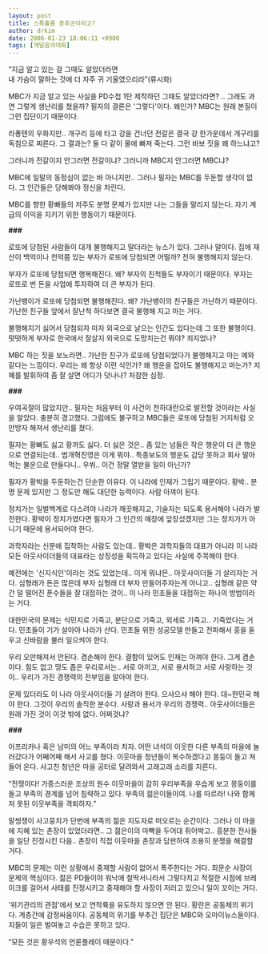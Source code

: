 ```yaml
---
layout: post
title: 스톡홀름 증후군이라고?
author: drkim
date: 2006-01-23 18:06:11 +0900
tags: [깨달음의대화]
---
```

  
“지금 알고 있는 걸 그때도 알았더라면  
내 가슴이 말하는 것에 더 자주 귀 기울였으리라”(류시화)

  


MBC가 지금 알고 있는 사실을 PD수첩 1탄 제작하던 그때도 알았더라면? .. 그래도 과연 그렇게 생난리를 쳤을까? 필자의 결론은 '그렇다'이다. 왜인가? MBC는 원래 본질이 그런 집단이기 때문이다. 

라퐁텐의 우화지만.. 개구리 등에 타고 강을 건너던 전갈은 결국 강 한가운데서 개구리를 독침으로 찌른다. 그 결과는? 둘 다 같이 물에 빠져 죽는다. 그런 바보 짓을 왜 하느냐고? 

그러니까 전갈이지 안그러면 전갈이냐? 그러니까 MBC지 안그러면 MBC냐? 

MBC에 일말의 동정심이 없는 바 아니지만.. 그러나 필자는 MBC를 두둔할 생각이 없다. 그 인간들은 당해봐야 정신을 차린다. 

MBC를 향한 황빠들의 저주도 분명 문제가 있지만 나는 그들을 말리지 않는다. 자기 계급의 이익을 지키기 위한 행동이기 때문이다.   
  


**###**

로또에 당첨된 사람들이 대개 불행해지고 말더라는 뉴스가 있다. 그러나 말이다. 집에 재산이 백억이나 천억쯤 있는 부자가 로또에 당첨되면 어떨까? 전혀 불행해지지 않는다. 

부자가 로또에 당첨되면 행복해진다. 왜? 부자의 친척들도 부자이기 때문이다. 부자는 로또로 번 돈을 사업에 투자하여 더 큰 부자가 된다. 

가난뱅이가 로또에 당첨되면 불행해진다. 왜? 가난뱅이의 친구들은 가난하기 때문이다. 가난한 친구들 앞에서 잘난척 하다보면 결국 불행해 지고 마는 거다. 

불행해지기 싫어서 당첨되자 마자 외국으로 날으는 인간도 있다는데 그 또한 불행이다. 떳떳하게 부자로 한국에서 잘살지 외국으로 도망치는건 뭐야? 죄지었나?

MBC 하는 짓을 보노라면.. 가난한 친구가 로또에 당첨되었다가 불행해지고 마는 예와 같다는 느낌이다. 우리는 왜 항상 이런 식인가? 왜 행운을 잡아도 불행해지고 마는가? 지혜를 발휘하여 좀 잘 살면 어디가 덧나나? 처참한 심정.



**###**

우여곡절이 많았지만.. 필자는 처음부터 이 사건이 천하대란으로 발전할 것이라는 사실을 알았다. 충분히 경고했다. 그럼에도 불구하고 MBC들은 로또에 당첨된 거지처럼 오만방자 해져서 생난리를 쳤다. 

필자는 황빠도 싫고 황까도 싫다. 더 싫은 것은.. 좀 있는 넘들은 작은 행운이 더 큰 행운으로 연결되는데.. 범개혁진영은 이게 뭐야.. 특종보도의 행운도 감당 못하고 회사 말아먹는 불운으로 만들다니.. 우쒸.. 이건 정말 열받을 일이 아닌가?

필자가 황박을 두둔하는건 단순한 이유다. 이 나라에 인재가 그립기 때문이다. 황박.. 분명 문제 있지만 그 정도만 해도 대단한 능력이다. 사람 아껴야 된다. 

정치가는 일벌백계로 다스려야 나라가 깨끗해지고, 기술자는 되도록 용서해야 나라가 발전한다. 황박이 정치가였다면 필자가 그 인간의 매장에 앞장섰겠지만 그는 정치가가 아니기 때문에 용서되어야 한다. 

과학자라는 신분에 집착하는 사람도 있는데.. 황박은 과학자들의 대표가 아니라 이 나라 모든 아웃사이더들의 대표라는 상징성을 획득하고 있다는 사실에 주목해야 한다. 

예전에는 '신지식인'이라는 것도 있었는데.. 이게 뭐냐믄.. 아웃사이더들 기 살리자는 거다. 심형래가 돈은 많은데 부자 심형래 더 부자 만들어주자는게 아니고.. 심형래 같은 약간 덜 떨어진 푼수들을 잘 대접하는 것이.. 이 나라 민초들을 대접하는 하나의 방법이라는 거다.

대한민국의 문제는 식민지로 기죽고, 분단으로 기죽고, 외세로 기죽고.. 기죽었다는 거다. 민초들이 기가 살아야 나라가 산다. 민초들 위한 성공모델 만들고 전파해서 흥을 돋우고 신바람을 불러 일으켜야 한다. 

우리 오만해져서 안된다. 겸손해야 한다. 결함이 있어도 인재는 아껴야 한다. 그게 겸손이다. 힘도 없고 땅도 좁은 우리로서는.. 서로 아끼고, 서로 용서하고 서로 사랑하는 것이.. 우리가 가진 경쟁력의 전부임을 알아야 한다. 

문제 있더라도 이 나라 아웃사이더들 기 살려야 한다. 으샤으샤 해야 한다. 대~한민국 해야 한다. 그것이 우리의 솔직한 분수다. 사랑과 용서가 우리의 경쟁력.. 아웃사이더들은 원래 가진 것이 이것 밖에 없다. 어쩌것냐?



**###**

아프리카나 혹은 남미의 어느 부족이라 치자. 어떤 녀석이 이웃한 다른 부족의 마을에 놀러갔다가 어째어째 해서 사고를 쳤다. 이웃마을 청년들이 복수하겠다고 몽둥이 들고 쳐들어 온다. 사고친 청년은 마을 공터로 달려와서 고래고래 소리를 지른다. 

“전쟁이다! 가증스러운 조상의 원수 이웃마을이 감히 우리부족을 우습게 보고 몽둥이를 들고 부족의 경계를 넘어 침략하고 있다. 부족의 젊은이들이여. 나를 따르라! 나와 함께 저 못된 이웃부족을 격퇴하자.”

말썽쟁이 사고뭉치가 단번에 부족의 젊은 지도자로 떠오르는 순간이다. 그러나 이 마을에 지혜 있는 촌장이 있었더라면.. 그 젊은이의 마빡을 두어대 쥐어박고.. 흥분한 전사들을 일단 진정시킨 다음.. 촌장이 직접 이웃마을 촌장과 담판하여 조용히 분쟁을 해결할 거다. 

MBC의 문제는 이런 상황에서 중재할 사람이 없어서 폭주한다는 거다. 최문순 사장이 문제의 핵심이다. 젊은 PD들이야 워낙에 철딱서니라서 그렇다치고 적절한 시점에 브레이크를 걸어서 사태를 진정시키고 중재해야 할 사장이 저러고 있으니 일이 꼬이는 거다. 

'위기관리의 관점'에서 보고 연착륙을 유도하지 않으면 안 된다. 황란은 공동체의 위기다. 계층간에 감정싸움이다. 공동체의 위기를 부추긴 집단은 MBC와 오마이뉴스들이다. 지들이 일은 벌여놓고 수습은 못하고 있다. 

“모든 것은 황우석의 언론플레이 때문이다.”